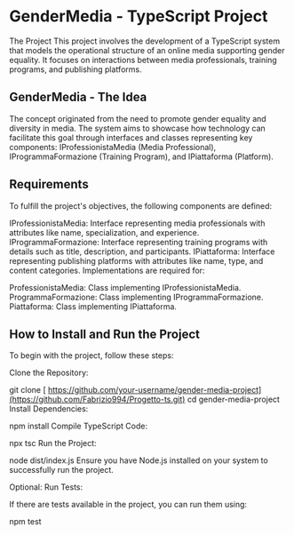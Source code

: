 # GenderMedia - TypeScript Project
The Project
This project involves the development of a TypeScript system that models the operational structure of an online media supporting gender equality. It focuses on interactions between media professionals, training programs, and publishing platforms.

## GenderMedia - The Idea
The concept originated from the need to promote gender equality and diversity in media. The system aims to showcase how technology can facilitate this goal through interfaces and classes representing key components: IProfessionistaMedia (Media Professional), IProgrammaFormazione (Training Program), and IPiattaforma (Platform).

## Requirements
To fulfill the project's objectives, the following components are defined:

IProfessionistaMedia: Interface representing media professionals with attributes like name, specialization, and experience.
IProgrammaFormazione: Interface representing training programs with details such as title, description, and participants.
IPiattaforma: Interface representing publishing platforms with attributes like name, type, and content categories.
Implementations are required for:

ProfessionistaMedia: Class implementing IProfessionistaMedia.
ProgrammaFormazione: Class implementing IProgrammaFormazione.
Piattaforma: Class implementing IPiattaforma.
## How to Install and Run the Project
To begin with the project, follow these steps:

Clone the Repository:

git clone [ https://github.com/your-username/gender-media-project](https://github.com/Fabrizio994/Progetto-ts.git)
cd gender-media-project
Install Dependencies:

npm install
Compile TypeScript Code:

npx tsc
Run the Project:

node dist/index.js
Ensure you have Node.js installed on your system to successfully run the project.

Optional: Run Tests:

If there are tests available in the project, you can run them using:

npm test
